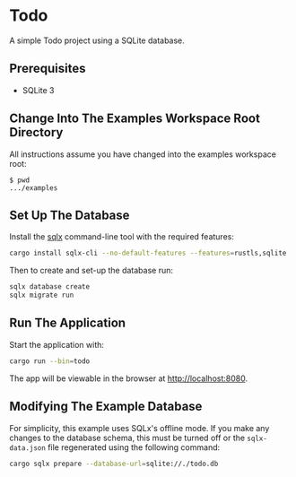 # Todo

A simple Todo project using a SQLite database.

## Prerequisites

- SQLite 3

## Change Into The Examples Workspace Root Directory

All instructions assume you have changed into the examples workspace root:

```pwd
$ pwd
.../examples
```

## Set Up The Database

Install the [sqlx](https://github.com/launchbadge/sqlx/tree/HEAD/sqlx-cli) command-line tool with the required features:

```sh
cargo install sqlx-cli --no-default-features --features=rustls,sqlite
```

Then to create and set-up the database run:

```sh
sqlx database create
sqlx migrate run
```

## Run The Application

Start the application with:

```sh
cargo run --bin=todo
```

The app will be viewable in the browser at <http://localhost:8080>.

## Modifying The Example Database

For simplicity, this example uses SQLx's offline mode. If you make any changes to the database schema, this must be turned off or the `sqlx-data.json` file regenerated using the following command:

```sh
cargo sqlx prepare --database-url=sqlite://./todo.db
```
